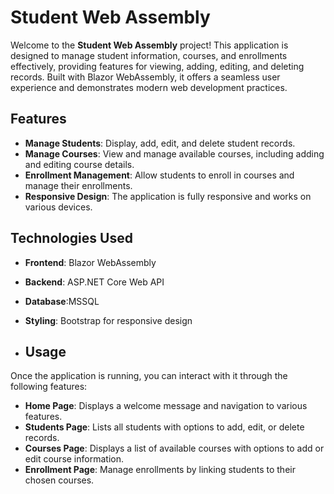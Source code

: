 # Student Web Assembly

Welcome to the **Student Web Assembly** project! This application is designed to manage student information, courses, and enrollments effectively, providing features for viewing, adding, editing, and deleting records. Built with Blazor WebAssembly, it offers a seamless user experience and demonstrates modern web development practices.

## Features

- **Manage Students**: Display, add, edit, and delete student records.
- **Manage Courses**: View and manage available courses, including adding and editing course details.
- **Enrollment Management**: Allow students to enroll in courses and manage their enrollments.
- **Responsive Design**: The application is fully responsive and works on various devices.

## Technologies Used

- **Frontend**: Blazor WebAssembly
- **Backend**: ASP.NET Core Web API 
- **Database**:MSSQL 
- **Styling**: Bootstrap for responsive design

- ## Usage

Once the application is running, you can interact with it through the following features:

- **Home Page**: Displays a welcome message and navigation to various features.
- **Students Page**: Lists all students with options to add, edit, or delete records.
- **Courses Page**: Displays a list of available courses with options to add or edit course information.
- **Enrollment Page**: Manage enrollments by linking students to their chosen courses.

